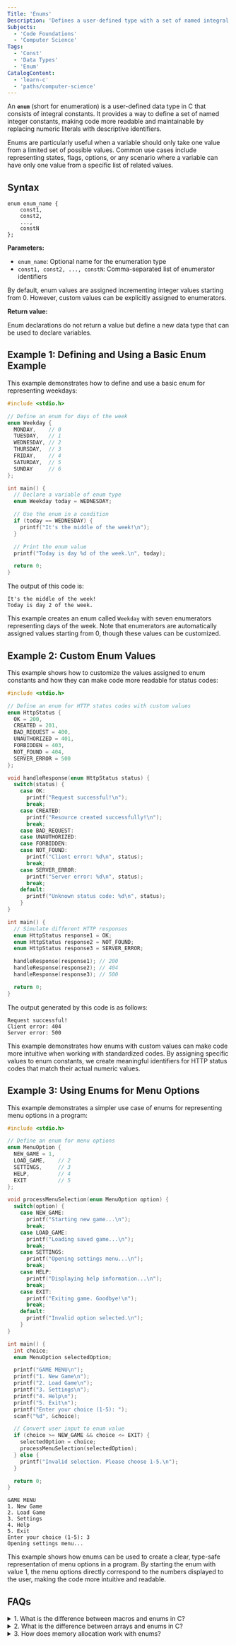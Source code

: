 ```yaml
---
Title: 'Enums'
Description: 'Defines a user-defined type with a set of named integral constants in C.'
Subjects:
  - 'Code Foundations'
  - 'Computer Science'
Tags:
  - 'Const'
  - 'Data Types'
  - 'Enum'
CatalogContent:
  - 'learn-c'
  - 'paths/computer-science'
---
```


An **`enum`** (short for enumeration) is a user-defined data type in C that consists of integral constants. It provides a way to define a set of named integer constants, making code more readable and maintainable by replacing numeric literals with descriptive identifiers.

Enums are particularly useful when a variable should only take one value from a limited set of possible values. Common use cases include representing states, flags, options, or any scenario where a variable can have only one value from a specific list of related values.

## Syntax

```pseudo
enum enum_name {
    const1,
    const2,
    ...,
    constN
};
```

**Parameters:**

- `enum_name`: Optional name for the enumeration type
- `const1, const2, ..., constN`: Comma-separated list of enumerator identifiers

By default, enum values are assigned incrementing integer values starting from 0. However, custom values can be explicitly assigned to enumerators.

**Return value:**

Enum declarations do not return a value but define a new data type that can be used to declare variables.

## Example 1: Defining and Using a Basic Enum Example

This example demonstrates how to define and use a basic enum for representing weekdays:

```c
#include <stdio.h>

// Define an enum for days of the week
enum Weekday {
  MONDAY,    // 0
  TUESDAY,   // 1
  WEDNESDAY, // 2
  THURSDAY,  // 3
  FRIDAY,    // 4
  SATURDAY,  // 5
  SUNDAY     // 6
};

int main() {
  // Declare a variable of enum type
  enum Weekday today = WEDNESDAY;

  // Use the enum in a condition
  if (today == WEDNESDAY) {
    printf("It's the middle of the week!\n");
  }

  // Print the enum value
  printf("Today is day %d of the week.\n", today);

  return 0;
}
```

The output of this code is:

```shell
It's the middle of the week!
Today is day 2 of the week.
```

This example creates an enum called `Weekday` with seven enumerators representing days of the week. Note that enumerators are automatically assigned values starting from 0, though these values can be customized.

## Example 2: Custom Enum Values

This example shows how to customize the values assigned to enum constants and how they can make code more readable for status codes:

```c
#include <stdio.h>

// Define an enum for HTTP status codes with custom values
enum HttpStatus {
  OK = 200,
  CREATED = 201,
  BAD_REQUEST = 400,
  UNAUTHORIZED = 401,
  FORBIDDEN = 403,
  NOT_FOUND = 404,
  SERVER_ERROR = 500
};

void handleResponse(enum HttpStatus status) {
  switch(status) {
    case OK:
      printf("Request successful!\n");
      break;
    case CREATED:
      printf("Resource created successfully!\n");
      break;
    case BAD_REQUEST:
    case UNAUTHORIZED:
    case FORBIDDEN:
    case NOT_FOUND:
      printf("Client error: %d\n", status);
      break;
    case SERVER_ERROR:
      printf("Server error: %d\n", status);
      break;
    default:
      printf("Unknown status code: %d\n", status);
    }
}

int main() {
  // Simulate different HTTP responses
  enum HttpStatus response1 = OK;
  enum HttpStatus response2 = NOT_FOUND;
  enum HttpStatus response3 = SERVER_ERROR;

  handleResponse(response1); // 200
  handleResponse(response2); // 404
  handleResponse(response3); // 500

  return 0;
}
```

The output generated by this code is as follows:

```shell
Request successful!
Client error: 404
Server error: 500
```

This example demonstrates how enums with custom values can make code more intuitive when working with standardized codes. By assigning specific values to enum constants, we create meaningful identifiers for HTTP status codes that match their actual numeric values.

## Example 3: Using Enums for Menu Options

This example demonstrates a simpler use case of enums for representing menu options in a program:

```c
#include <stdio.h>

// Define an enum for menu options
enum MenuOption {
  NEW_GAME = 1,
  LOAD_GAME,    // 2
  SETTINGS,     // 3
  HELP,         // 4
  EXIT          // 5
};

void processMenuSelection(enum MenuOption option) {
  switch(option) {
    case NEW_GAME:
      printf("Starting new game...\n");
      break;
    case LOAD_GAME:
      printf("Loading saved game...\n");
      break;
    case SETTINGS:
      printf("Opening settings menu...\n");
      break;
    case HELP:
      printf("Displaying help information...\n");
      break;
    case EXIT:
      printf("Exiting game. Goodbye!\n");
      break;
    default:
      printf("Invalid option selected.\n");
    }
}

int main() {
  int choice;
  enum MenuOption selectedOption;

  printf("GAME MENU\n");
  printf("1. New Game\n");
  printf("2. Load Game\n");
  printf("3. Settings\n");
  printf("4. Help\n");
  printf("5. Exit\n");
  printf("Enter your choice (1-5): ");
  scanf("%d", &choice);

  // Convert user input to enum value
  if (choice >= NEW_GAME && choice <= EXIT) {
    selectedOption = choice;
    processMenuSelection(selectedOption);
  } else {
    printf("Invalid selection. Please choose 1-5.\n");
  }

  return 0;
}
```

```shell
GAME MENU
1. New Game
2. Load Game
3. Settings
4. Help
5. Exit
Enter your choice (1-5): 3
Opening settings menu...
```

This example shows how enums can be used to create a clear, type-safe representation of menu options in a program. By starting the enum with value 1, the menu options directly correspond to the numbers displayed to the user, making the code more intuitive and readable.

## FAQs

<details>
<summary>1. What is the difference between macros and enums in C?</summary>
<p>
Macros (created with `#define`) and enums both can be used to define constants, but they have key differences:
<ul>
<li>Enums are actual types, while macros are simple text replacements</li>
<li>Enums provide type checking, whereas macros don't</li>
<li>Enums are visible in debuggers, while macros are replaced before compilation</li>
<li>Enums belong to a specific scope, while macros exist from their definition until the end of the file or until `#undef`</li>
<li>Multiple related constants are grouped together in enums, while macros stand alone</li>
</p>
</details>

<details>
<summary>2. What is the difference between arrays and enums in C?</summary>
<p>
Arrays and enums serve completely different purposes:
<ul>
<li>Arrays store collections of elements of the same type that are accessed by index</li>
<li>Enums define a set of named constants of integer type</li>
<li>Arrays occupy memory to store values, whereas enums don't require storage (they're compile-time constants)</li>
<li>Array elements are accessed using indices, while enum constants are used directly by name</li>
</ul>
</p>
</details>

<details>
<summary>3. How does memory allocation work with enums?</summary>
<p>Enum variables typically have the same memory size as an `int` on the system (usually 4 bytes on modern systems), regardless of how many enumerators are defined. This is because an enum variable needs to store only one value from the set of possible enumeration constants. The enum constants themselves don't occupy any memory during program execution, as they're replaced with their integer values by the compiler.</p>
</details>
